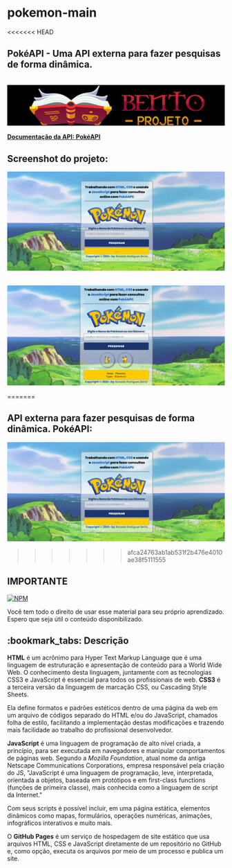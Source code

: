 # pokemon-main
<<<<<<< HEAD

## PokéAPI - Uma API externa para fazer pesquisas de forma dinâmica. 

<br><img src="logo-bento-projeto.png" alt="logo bento-projeto no formato png"><br>

<a href="https://pokeapi.co/" target="_blank" rel="external" title="pokeapi"><strong>Documentação da API: PokéAPI</strong></a><br>

## Screenshot do projeto:

<img src="login.png" alt="tela no formato png"><br>

<br><img src="login2.png" alt="tela no formato png"><br>

=======
## API externa para fazer pesquisas de forma dinâmica. PokéAPI:

 <img src="login.png" alt="tela no formato png"><br>
>>>>>>> afca24763ab1ab531f2b476e4010ae38f5111555

 ## IMPORTANTE ##
 
  [![NPM](https://img.shields.io/npm/l/react)](https://github.com/RonaldoBento/html-css/blob/main/LICENSE) 
  
 <p>Você tem todo o direito de usar esse material para seu próprio aprendizado. Espero que seja útil o conteúdo disponibilizado.</p> 
 
 <h2>:bookmark_tabs: Descrição</h2>
 
 <p><strong>HTML</strong> é um acrônimo para Hyper Text Markup Language que é uma linguagem de estruturação e apresentação de conteúdo para a World Wide Web. O conhecimento desta linguagem, juntamente com as tecnologias CSS3 e JavaScript é essencial para todos os profissionais de web. <strong>CSS3</strong> é a terceira versão da linguagem de marcação CSS, ou Cascading Style Sheets. 

Ela define formatos e padrões estéticos dentro de uma página da web em um arquivo de códigos separado do HTML e/ou do JavaScript, chamados folha de estilo, facilitando a implementação destas modificações e trazendo mais facilidade ao trabalho do profissional desenvolvedor.</p>
 
 <p><strong>JavaScript</strong> é uma linguagem de programação de alto nível criada, a princípio, para ser executada em navegadores e manipular comportamentos de páginas web.
 Segundo a <em>Mozilla Foundation</em>, atual nome da antiga Netscape Communications Corporations, empresa responsável pela criação do JS, "JavaScript é uma linguagem de programação, leve, interpretada, orientada a objetos, baseada em protótipos e em first-class functions (funções de primeira classe), mais conhecida como a linguagem de script da Internet."

Com seus scripts é possível incluir, em uma página estática, elementos dinâmicos como mapas, formulários, operações numéricas, animações, infográficos interativos e muito mais.

O <strong>GitHub Pages</strong> é um serviço de hospedagem de site estático que usa arquivos HTML, CSS e JavaScript diretamente de um repositório no GitHub e, como opção, executa os arquivos por meio de um processo e publica um site.</p>

